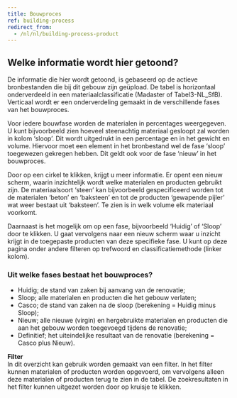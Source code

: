```yaml
---
title: Bouwproces
ref: building-process
redirect_from:
  - /nl/nl/building-process-product
---
```


## Welke informatie wordt hier getoond?
De informatie die hier wordt getoond, is gebaseerd op de actieve bronbestanden die bij dit gebouw zijn geüpload. De tabel is horizontaal onderverdeeld in een materiaalclassificatie (Madaster of Tabel3-NL_SfB). Verticaal wordt er een onderverdeling gemaakt in de verschillende fases van het bouwproces.

Voor iedere bouwfase worden de materialen in percentages weergegeven. U kunt bijvoorbeeld zien hoeveel steenachtig materiaal gesloopt zal worden in kolom ‘sloop’. Dit wordt uitgedrukt in een percentage en in het gewicht en volume. Hiervoor moet een element in het bronbestand wel de fase ‘sloop’ toegewezen gekregen hebben. Dit geldt ook voor de fase ‘nieuw’ in het bouwproces.

Door op een cirkel te klikken, krijgt u meer informatie. Er opent een nieuw scherm, waarin inzichtelijk wordt welke materialen en producten gebruikt zijn. De materiaalsoort ‘steen’ kan bijvoorbeeld gespecificeerd worden tot de materialen ‘beton’ en ‘baksteen’ en tot de producten ‘gewapende pijler’ wat weer bestaat uit ‘baksteen’. Te zien is in welk volume elk materiaal voorkomt.

Daarnaast is het mogelijk om op een fase, bijvoorbeeld ‘Huidig’ of ‘Sloop’ door te klikken. U gaat vervolgens naar een nieuw scherm waar u inzicht krijgt in de toegepaste producten van deze specifieke fase. U kunt op deze pagina onder andere filteren op trefwoord en classificatiemethode (linker kolom).


### Uit welke fases bestaat het bouwproces?
- Huidig; de stand van zaken bij aanvang van de renovatie;
- Sloop; alle materialen en producten die het gebouw verlaten;
- Casco; de stand van zaken na de sloop (berekening = Huidig minus Sloop);
- Nieuw; alle nieuwe (virgin) en hergebruikte materialen en producten die aan het gebouw worden toegevoegd tijdens de renovatie;
- Definitief; het uiteindelijke resultaat van de renovatie (berekening = Casco plus Nieuw).



**Filter**  
In dit overzicht kan gebruik worden gemaakt van een filter. In het filter kunnen materialen of producten worden opgevoerd, om vervolgens alleen deze materialen of producten terug te zien in de tabel. De zoekresultaten in het filter kunnen uitgezet worden door op kruisje te klikken.
